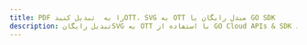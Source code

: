 ---title: PDF را به  تبدیل کنیدOTT، SVG به OTT مبدل رایگان یا GO SDKdescription: تبدیل رایگانSVG به OTT با استفاده از GO Cloud APIs & SDK همچنین اسناد PDF را در Cloud ایجاد، ویرایش و رندر کنید.---